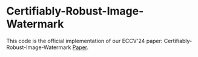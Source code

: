 # Certifiably-Robust-Image-Watermark
This code is the official implementation of our ECCV'24 paper: Certifiably-Robust-Image-Watermark [Paper](https://arxiv.org/abs/).
